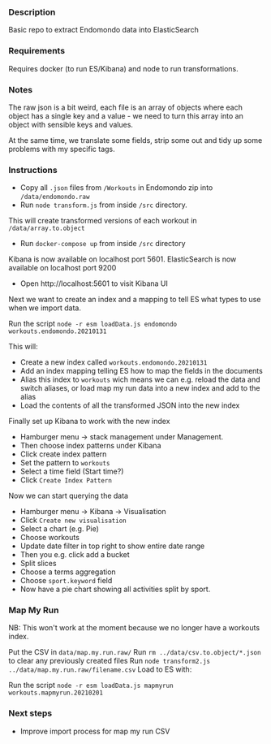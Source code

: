 ### Description

Basic repo to extract Endomondo data into ElasticSearch

### Requirements

Requires docker (to run ES/Kibana) and node to run transformations.

### Notes

The raw json is a bit weird, each file is an array of objects where each object has a single key and a value - we need to turn this array into an object with sensible keys and values.

At the same time, we translate some fields, strip some out and tidy up some problems with my specific tags.

### Instructions

* Copy all `.json` files from `/Workouts` in Endomondo zip into `/data/endomondo.raw`
* Run `node transform.js` from inside `/src` directory.

This will create transformed versions of each workout in `/data/array.to.object`

* Run `docker-compose up` from inside `/src` directory

Kibana is now available on localhost port 5601.  ElasticSearch is now available on localhost port 9200

* Open http://localhost:5601 to visit Kibana UI

Next we want to create an index and a mapping to tell ES what types to use when we import data.  

Run the script `node -r esm loadData.js endomondo workouts.endomondo.20210131`

This will: 
* Create a new index called `workouts.endomondo.20210131`
* Add an index mapping telling ES how to map the fields in the documents
* Alias this index to `workouts` wich means we can e.g. reload the data and switch aliases, or load map my run data into a new index and add to the alias
* Load the contents of all the transformed JSON into the new index

Finally set up Kibana to work with the new index

* Hamburger menu -> stack management under Management.
* Then choose index patterns under Kibana
* Click create index pattern
* Set the pattern to `workouts`
* Select a time field (Start time?)
* Click `Create Index Pattern`

Now we can start querying the data

* Hamburger menu -> Kibana -> Visualisation
* Click `Create new visualisation`
* Select a chart (e.g. Pie)
* Choose workouts
* Update date filter in top right to show entire date range
* Then you e.g. click add a bucket
* Split slices
* Choose a terms aggregation
* Choose `sport.keyword` field
* Now have a pie chart showing all activities split by sport.

### Map My Run

NB: This won't work at the moment because we no longer have a workouts index.

Put the CSV in `data/map.my.run.raw/`
Run `rm ../data/csv.to.object/*.json` to clear any previously created files
Run `node transform2.js ../data/map.my.run.raw/filename.csv`
Load to ES with:

Run the script `node -r esm loadData.js mapmyrun workouts.mapmyrun.20210201`

### Next steps

* Improve import process for map my run CSV